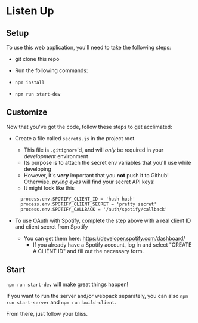 # Listen Up

## Setup

To use this web application, you'll need to take the following steps:

* git clone this repo
* Run the following commands:

* `npm install`
* `npm run start-dev`

## Customize

Now that you've got the code, follow these steps to get acclimated:

* Create a file called `secrets.js` in the project root

  * This file is `.gitignore`'d, and will _only_ be required in your _development_ environment
  * Its purpose is to attach the secret env variables that you'll use while developing
  * However, it's **very** important that you **not** push it to Github! Otherwise, _prying eyes_ will find your secret API keys!
  * It might look like this

  ```
    process.env.SPOTIFY_CLIENT_ID = 'hush hush'
    process.env.SPOTIFY_CLIENT_SECRET = 'pretty secret'
    process.env.SPOTIFY_CALLBACK = '/auth/spotify/callback'
  ```

* To use OAuth with Spotify, complete the step above with a real client ID and client secret from Spotify
  * You can get them here: https://developer.spotify.com/dashboard/
    * If you already have a Spotify account, log in and select "CREATE A CLIENT ID" and fill out the necessary form.

## Start

`npm run start-dev` will make great things happen!

If you want to run the server and/or webpack separately, you can also `npm run start-server` and `npm run build-client`.

From there, just follow your bliss.
